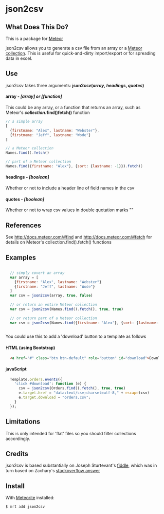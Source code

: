 json2csv
========

## What Does This Do?

This is a package for [Meteor](https://www.meteor.com/)

json2csv allows you to generate a csv file from an array or a [Meteor collection](http://docs.meteor.com/#collections).  This is useful for quick-and-dirty import/export or for spreading data in excel.

## Use

json2csv takes three arguments:   **json2csv(_array_, _headings_, _quotes_)**

#### array  -  *[array] or [function]*
 
 This could be any array, or a function that returns an array, such as Meteor's **_collection_.find()fetch()** function
 
 ```js
 // a simple array
 [
   {firstname: "Alex", lastname: "Webster"},
   {firstname: "Jeff", lastname: "Wode"}
 ]
 
 // a Meteor collection
 Names.find().fetch()
 
 // part of a Meteor collection
 Names.find({firstname: "Alex"}, {sort: {lastname: -1}}).fetch()
 ```
 
#### headings  -  *[boolean]*
  
Whether or not to include a header line of field names in the csv
 
#### quotes  -  *[boolean]*
 
Whether or not to wrap csv values in double quotation marks ""

## References

See http://docs.meteor.com/#find and http://docs.meteor.com/#fetch for details on Meteor's collection.find().fetch() functions

## Examples
```js

  // simply covert an array
  var array = [
    {firstname: "Alex", lastname: "Webster"}
    {firstname: "Jeff", lastname: "Wode"}
  ]
  var csv = json2csv(array, true, false)
  
  // or return an entire Meteor collection
  var csv = json2csv(Names.find().fetch(), true, true)
  
  // or return part of a Meteor collection
  var csv = json2csv(Names.find({firstname: "Alex"}, {sort: {lastname: -1}}).fetch(), true, true)
  
```
You could use this to add a 'download' button to a template as follows

#### HTML (using Bootstrap)

```html
  <a href="#" class="btn btn-default" role="button" id="download">Download</a>
```

#### javaScript

```js
  Template.orders.events({
    'click #download': function (e) {       
      csv = json2csv(Orders.find().fetch(), true, true)     
      e.target.href = "data:text/csv;charset=utf-8," + escape(csv) 
      e.target.download = "orders.csv";    
    }
  });
```
## Limitations

This is only intended for 'flat' files so you should filter collections accordingly.

## Credits

json2csv is based substantially on Joseph Sturtevant's [fiddle](http://jsfiddle.net/sturtevant/vUnF9/), which was in turn based on Zachary's [stackoverflow answer](http://stackoverflow.com/questions/4130849/convert-json-format-to-csv-format-for-ms-excel/4130939#4130939)

## Install

With [Meteorite](https://github.com/oortcloud/meteorite) installed:

```sh
$ mrt add json2csv
```
